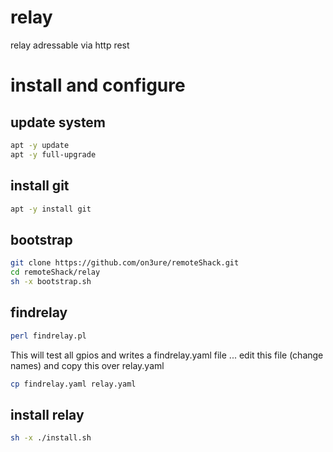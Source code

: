 # relay

relay adressable via http rest

# install and configure

## update system

```sh
apt -y update
apt -y full-upgrade
```

## install git
```sh
apt -y install git
```

## bootstrap
```sh
git clone https://github.com/on3ure/remoteShack.git
cd remoteShack/relay
sh -x bootstrap.sh
```

## findrelay
```sh
perl findrelay.pl
```

This will test all gpios and writes a findrelay.yaml file ... edit this file (change names) and copy this over relay.yaml

```sh
cp findrelay.yaml relay.yaml
```

## install relay
```sh
sh -x ./install.sh
```
